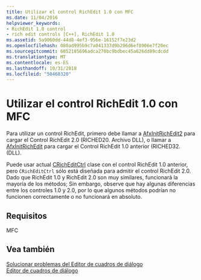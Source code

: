 ```yaml
---
title: Utilizar el control RichEdit 1.0 con MFC
ms.date: 11/04/2016
helpviewer_keywords:
- RichEdit 1.0 control
- rich edit controls [C++], RichEdit 1.0
ms.assetid: 5a9060dd-44d8-4ef3-956e-16152f7e23d2
ms.openlocfilehash: 080ad995b9c7a041337d9b296d6ef8906e7f20ec
ms.sourcegitcommit: 6052185696adca270bc9bdbec45a626dd89cdcdd
ms.translationtype: MT
ms.contentlocale: es-ES
ms.lasthandoff: 10/31/2018
ms.locfileid: "50468320"
---
```

# <a name="using-the-richedit-10-control-with-mfc"></a>Utilizar el control RichEdit 1.0 con MFC

Para utilizar un control RichEdit, primero debe llamar a [AfxInitRichEdit2](../mfc/reference/application-information-and-management.md#afxinitrichedit2) para cargar el Control RichEdit 2.0 (RICHED20. Archivo DLL), o llamar a [AfxInitRichEdit](../mfc/reference/application-information-and-management.md#afxinitrichedit) para cargar el Control RichEdit 1.0 anterior (RICHED32. (DLL).

Puede usar actual [CRichEditCtrl](../mfc/reference/cricheditctrl-class.md) clase con el control RichEdit 1.0 anterior, pero `CRichEditCtrl` sólo está diseñada para admitir el control RichEdit 2.0. Dado que RichEdit 1.0 y RichEdit 2.0 son muy similares, funcionará la mayoría de los métodos; Sin embargo, observe que hay algunas diferencias entre los controles 1.0 y 2.0, por lo que algunos métodos podrían no funcionen correctamente o no funcionará en absoluto.

## <a name="requirements"></a>Requisitos

MFC

## <a name="see-also"></a>Vea también

[Solucionar problemas del Editor de cuadros de diálogo](../windows/troubleshooting-the-dialog-editor.md)<br/>
[Editor de cuadros de diálogo](../windows/dialog-editor.md)